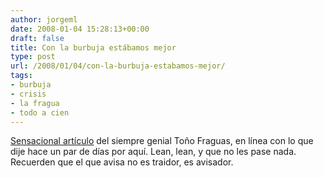 ```yaml
---
author: jorgeml
date: 2008-01-04 15:28:13+00:00
draft: false
title: Con la burbuja estábamos mejor
type: post
url: /2008/01/04/con-la-burbuja-estabamos-mejor/
tags:
- burbuja
- crisis
- la fragua
- todo a cien
---
```


[Sensacional artículo](http://lafragua.blogspot.com/2008/01/con-la-burbuja-inmobiliaria-estbamos.html) del siempre genial Toño Fraguas, en línea con lo que dije hace un par de días por aquí. Lean, lean, y que no les pase nada. Recuerden que el que avisa no es traidor, es avisador.
